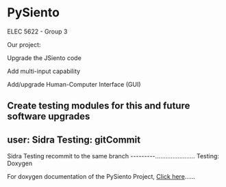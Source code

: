 # PySiento
ELEC 5622 - Group 3

Our project:

 Upgrade the JSiento code

 Add multi-input capability

 Add/upgrade Human-Computer Interface (GUI)

 Create testing modules for this and future
  software upgrades
---
user: Sidra
Testing: gitCommit
------------
Sidra
Testing recommit to the same branch
---------.......................
Testing: Doxygen

<p> For doxygen documentation of the PySiento Project, <a href="http://sidnazir.github.io/PySiento/">Click here</a>......</p>


